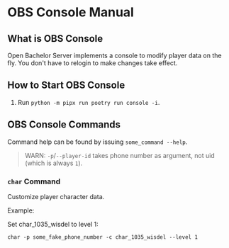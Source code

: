 # OBS Console Manual

## What is OBS Console

Open Bachelor Server implements a console to modify player data on the fly. You don't have to relogin to make changes take effect.

## How to Start OBS Console

1. Run `python -m pipx run poetry run console -i`.

## OBS Console Commands

Command help can be found by issuing `some_command --help`.

> WARN: `-p`/`--player-id` takes phone number as argument, not uid (which is always `1`).

### `char` Command

Customize player character data.

Example:

Set char_1035_wisdel to level 1:

```
char -p some_fake_phone_number -c char_1035_wisdel --level 1
```

